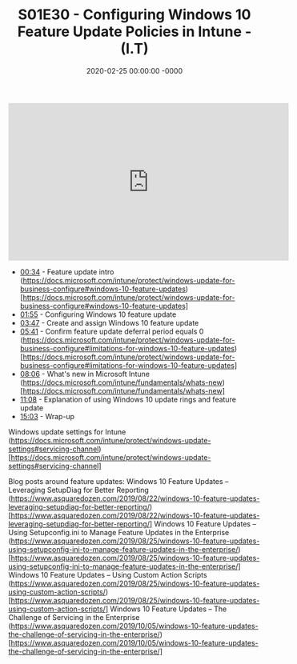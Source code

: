 ﻿---
layout: post
title: "S01E30 - Configuring Windows 10 Feature Update Policies in Intune - (I.T)"
date: 2020-02-25 00:00:00 -0000
categories:
---

<iframe loading="lazy" width="560" height="315" src="https://www.youtube.com/embed/JfSpDVzA2CQ" title="YouTube video player" frameborder="0" allow="accelerometer; autoplay; clipboard-write; encrypted-media; gyroscope; picture-in-picture" allowfullscreen></iframe>

* [00:34](https://www.youtube.com/watch?v=JfSpDVzA2CQ&t=34s) - Feature update intro
(https://docs.microsoft.com/intune/protect/windows-update-for-business-configure#windows-10-feature-updates) [https://docs.microsoft.com/intune/protect/windows-update-for-business-configure#windows-10-feature-updates]
* [01:55](https://www.youtube.com/watch?v=JfSpDVzA2CQ&t=115s) - Configuring Windows 10 feature update
* [03:47](https://www.youtube.com/watch?v=JfSpDVzA2CQ&t=227s) - Create and assign Windows 10 feature update
* [05:41](https://www.youtube.com/watch?v=JfSpDVzA2CQ&t=341s) - Confirm feature update deferral period equals 0
(https://docs.microsoft.com/intune/protect/windows-update-for-business-configure#limitations-for-windows-10-feature-updates) [https://docs.microsoft.com/intune/protect/windows-update-for-business-configure#limitations-for-windows-10-feature-updates]
* [08:06](https://www.youtube.com/watch?v=JfSpDVzA2CQ&t=486s) - What's new in Microsoft Intune
(https://docs.microsoft.com/intune/fundamentals/whats-new) [https://docs.microsoft.com/intune/fundamentals/whats-new]
* [11:08](https://www.youtube.com/watch?v=JfSpDVzA2CQ&t=668s) - Explanation of using Windows 10 update rings and feature update
* [15:03](https://www.youtube.com/watch?v=JfSpDVzA2CQ&t=903s) - Wrap-up

Windows update settings for Intune
(https://docs.microsoft.com/intune/protect/windows-update-settings#servicing-channel) [https://docs.microsoft.com/intune/protect/windows-update-settings#servicing-channel]

Blog posts around feature updates:
Windows 10 Feature Updates – Leveraging SetupDiag for Better Reporting
(https://www.asquaredozen.com/2019/08/22/windows-10-feature-updates-leveraging-setupdiag-for-better-reporting/) [https://www.asquaredozen.com/2019/08/22/windows-10-feature-updates-leveraging-setupdiag-for-better-reporting/]
Windows 10 Feature Updates – Using Setupconfig.ini to Manage Feature Updates in the Enterprise
(https://www.asquaredozen.com/2019/08/25/windows-10-feature-updates-using-setupconfig-ini-to-manage-feature-updates-in-the-enterprise/) [https://www.asquaredozen.com/2019/08/25/windows-10-feature-updates-using-setupconfig-ini-to-manage-feature-updates-in-the-enterprise/]
Windows 10 Feature Updates – Using Custom Action Scripts
(https://www.asquaredozen.com/2019/08/25/windows-10-feature-updates-using-custom-action-scripts/) [https://www.asquaredozen.com/2019/08/25/windows-10-feature-updates-using-custom-action-scripts/]
Windows 10 Feature Updates – The Challenge of Servicing in the Enterprise
(https://www.asquaredozen.com/2019/10/05/windows-10-feature-updates-the-challenge-of-servicing-in-the-enterprise/) [https://www.asquaredozen.com/2019/10/05/windows-10-feature-updates-the-challenge-of-servicing-in-the-enterprise/]


